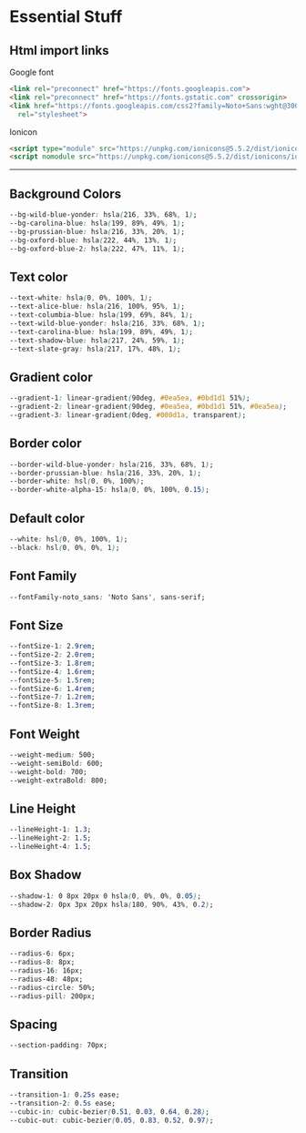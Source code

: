 # Essential Stuff

## Html import links

Google font
  
``` html
<link rel="preconnect" href="https://fonts.googleapis.com">
<link rel="preconnect" href="https://fonts.gstatic.com" crossorigin>
<link href="https://fonts.googleapis.com/css2?family=Noto+Sans:wght@300;400;500;600;700;800&display=swap"
  rel="stylesheet">
```

Ionicon

``` html
<script type="module" src="https://unpkg.com/ionicons@5.5.2/dist/ionicons/ionicons.esm.js"></script>
<script nomodule src="https://unpkg.com/ionicons@5.5.2/dist/ionicons/ionicons.js"></script>
```

---

## Background Colors

``` css
--bg-wild-blue-yonder: hsla(216, 33%, 68%, 1);
--bg-carolina-blue: hsla(199, 89%, 49%, 1);
--bg-prussian-blue: hsla(216, 33%, 20%, 1);
--bg-oxford-blue: hsla(222, 44%, 13%, 1);
--bg-oxford-blue-2: hsla(222, 47%, 11%, 1);
```

## Text color

``` css
--text-white: hsla(0, 0%, 100%, 1);
--text-alice-blue: hsla(216, 100%, 95%, 1);
--text-columbia-blue: hsla(199, 69%, 84%, 1);
--text-wild-blue-yonder: hsla(216, 33%, 68%, 1);
--text-carolina-blue: hsla(199, 89%, 49%, 1);
--text-shadow-blue: hsla(217, 24%, 59%, 1);
--text-slate-gray: hsla(217, 17%, 48%, 1);
```

## Gradient color

``` css
--gradient-1: linear-gradient(90deg, #0ea5ea, #0bd1d1 51%);
--gradient-2: linear-gradient(90deg, #0ea5ea, #0bd1d1 51%, #0ea5ea);
--gradient-3: linear-gradient(0deg, #000d1a, transparent);
```

## Border color

``` css
--border-wild-blue-yonder: hsla(216, 33%, 68%, 1);
--border-prussian-blue: hsla(216, 33%, 20%, 1);
--border-white: hsl(0, 0%, 100%);
--border-white-alpha-15: hsla(0, 0%, 100%, 0.15);
```

## Default color

``` css
--white: hsl(0, 0%, 100%, 1);
--black: hsl(0, 0%, 0%, 1);
```

## Font Family

``` css
--fontFamily-noto_sans: 'Noto Sans', sans-serif;
```

## Font Size

``` css
--fontSize-1: 2.9rem;
--fontSize-2: 2.0rem;
--fontSize-3: 1.8rem;
--fontSize-4: 1.6rem;
--fontSize-5: 1.5rem;
--fontSize-6: 1.4rem;
--fontSize-7: 1.2rem;
--fontSize-8: 1.3rem;
```

## Font Weight

``` css
--weight-medium: 500;
--weight-semiBold: 600;
--weight-bold: 700;
--weight-extraBold: 800;
```

## Line Height

``` css
--lineHeight-1: 1.3;
--lineHeight-2: 1.5;
--lineHeight-4: 1.5;
```

## Box Shadow

``` css
--shadow-1: 0 8px 20px 0 hsla(0, 0%, 0%, 0.05);
--shadow-2: 0px 3px 20px hsla(180, 90%, 43%, 0.2);
```

## Border Radius

``` css
--radius-6: 6px;
--radius-8: 8px;
--radius-16: 16px;
--radius-48: 48px;
--radius-circle: 50%;
--radius-pill: 200px;
```

## Spacing

``` css
--section-padding: 70px;
```

## Transition

``` css
--transition-1: 0.25s ease;
--transition-2: 0.5s ease;
--cubic-in: cubic-bezier(0.51, 0.03, 0.64, 0.28);
--cubic-out: cubic-bezier(0.05, 0.83, 0.52, 0.97);
```
